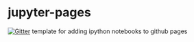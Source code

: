 # jupyter-pages
[![Gitter](https://badges.gitter.im/Join%20Chat.svg)](https://gitter.im/anthonylouisburns/jupyter-pages?utm_source=badge&utm_medium=badge&utm_campaign=pr-badge&utm_content=badge)
template for adding ipython notebooks to github pages
